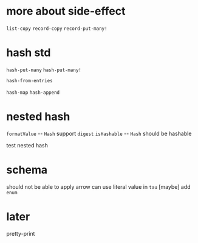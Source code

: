 # more about side-effect

`list-copy`
`record-copy`
`record-put-many!`

# hash std

`hash-put-many`
`hash-put-many!`

`hash-from-entries`

`hash-map`
`hash-append`

# nested hash

`formatValue` -- `Hash` support `digest`
`isHashable` -- `Hash` should be hashable

test nested hash

# schema

should not be able to apply arrow
can use literal value in `tau`
[maybe] add `enum`

# later

pretty-print
